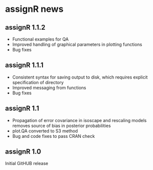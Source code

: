 # assignR news

## assignR 1.1.2

* Functional examples for QA
* Improved handling of graphical parameters in plotting functions
* Bug fixes

## assignR 1.1.1

* Consistent syntax for saving output to disk, which requires explicit specification of directory
* Improved messaging from functions
* Bug fixes

## assignR 1.1

* Propagation of error covariance in isoscape and rescaling models removes source of bias in posterior probabilities
* plot.QA converted to S3 method
* Bug and code fixes to pass CRAN check

## assignR 1.0

Initial GitHUB release